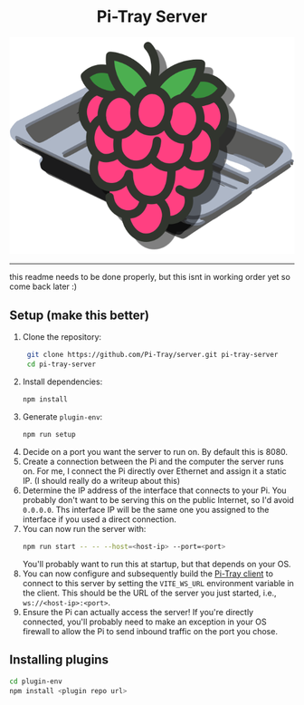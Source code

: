 <h1 align="center">Pi-Tray Server</h1>
<p align="center">
    <img src="./icon.svg" />
</p>

---

this readme needs to be done properly, but this isnt in working order yet so come back later :)

## Setup (make this better)

1. Clone the repository:
   ```bash
    git clone https://github.com/Pi-Tray/server.git pi-tray-server
    cd pi-tray-server
    ```
2. Install dependencies:
   ```bash
   npm install
   ```
3. Generate `plugin-env`:
   ```bash
   npm run setup
   ```
4. Decide on a port you want the server to run on. By default this is 8080.
5. Create a connection between the Pi and the computer the server runs on. For me, I connect the Pi directly over Ethernet and assign it a static IP. (I should really do a writeup about this)
6. Determine the IP address of the interface that connects to your Pi. You probably don't want to be serving this on the public Internet, so I'd avoid `0.0.0.0`. Ths interface IP will be the same one you assigned to the interface if you used a direct connection.
7. You can now run the server with:
   ```bash
   npm run start -- -- --host=<host-ip> --port=<port>
   ``` 
   You'll probably want to run this at startup, but that depends on your OS.
8. You can now configure and subsequently build the [Pi-Tray client](https://github.com/Pi-Tray/client) to connect to this server by setting the `VITE_WS_URL` environment variable in the client. This should be the URL of the server you just started, i.e., `ws://<host-ip>:<port>`.
9. Ensure the Pi can actually access the server! If you're directly connected, you'll probably need to make an exception in your OS firewall to allow the Pi to send inbound traffic on the port you chose.

## Installing plugins

```bash
cd plugin-env
npm install <plugin repo url>
```
